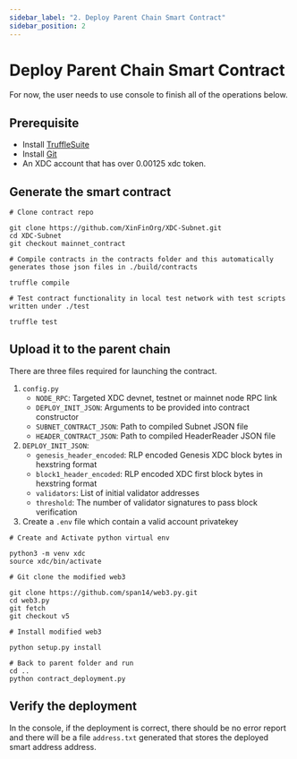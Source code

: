```yaml
---
sidebar_label: "2. Deploy Parent Chain Smart Contract"
sidebar_position: 2
---
```


# Deploy Parent Chain Smart Contract
For now, the user needs to use console to finish all of the operations below. 

## Prerequisite
- Install [TruffleSuite](https://trufflesuite.com/docs/truffle/how-to/install/)
- Install [Git](https://git-scm.com/)
- An XDC account that has over 0.00125 xdc token.

## Generate the smart contract
```
# Clone contract repo

git clone https://github.com/XinFinOrg/XDC-Subnet.git
cd XDC-Subnet
git checkout mainnet_contract

# Compile contracts in the contracts folder and this automatically generates those json files in ./build/contracts

truffle compile

# Test contract functionality in local test network with test scripts written under ./test

truffle test
```

## Upload it to the parent chain
There are three files required for launching the contract.
1. `config.py`
    * `NODE_RPC`: Targeted XDC devnet, testnet or mainnet node RPC link
    * `DEPLOY_INIT_JSON`: Arguments to be provided into contract constructor
    * `SUBNET_CONTRACT_JSON`: Path to compiled Subnet JSON file 
    * `HEADER_CONTRACT_JSON`: Path to compiled HeaderReader JSON file
2. `DEPLOY_INIT_JSON`:
    * `genesis_header_encoded`: RLP encoded Genesis XDC block bytes in hexstring format
    * `block1_header_encoded`: RLP encoded XDC first block bytes in hexstring format
    * `validators`: List of initial validator addresses
    * `threshold`: The number of validator signatures to pass block verification
3. Create a `.env` file which contain a valid account privatekey

```
# Create and Activate python virtual env

python3 -m venv xdc
source xdc/bin/activate

# Git clone the modified web3

git clone https://github.com/span14/web3.py.git
cd web3.py
git fetch 
git checkout v5

# Install modified web3

python setup.py install

# Back to parent folder and run
cd ..
python contract_deployment.py
```

## Verify the deployment
In the console, if the deployment is correct, there should be no error report and there will be a file `address.txt` generated that stores the deployed smart address address. 